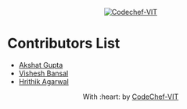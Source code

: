 <p align="center"><a href="https://www.codechefvit.com" target="_blank"><img src="https://s3.amazonaws.com/codechef_shared/sites/all/themes/abessive/logo-3.png" title="CodeChef-VIT" alt="Codechef-VIT"></a>
</p>

# Contributors List
* [Akshat Gupta](https://github.com/akshatvg)
* [Vishesh Bansal](https://github.com/VisheshBansal)
* [Hrithik Agarwal](https://github.com/Hrithik-3961)

<p align="center">
	With :heart: by <a href="https://www.codechefvit.com" target="_blank">CodeChef-VIT</a>
</p>
